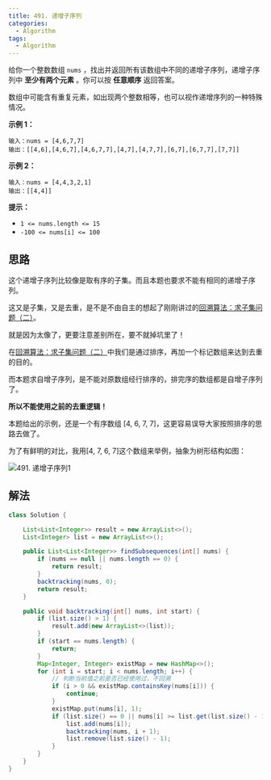 ```yaml
---
title: 491. 递增子序列
categories:
  - Algorithm
tags:
  - Algorithm
---
```


给你一个整数数组 `nums` ，找出并返回所有该数组中不同的递增子序列，递增子序列中 **至少有两个元素** 。你可以按 **任意顺序** 返回答案。

数组中可能含有重复元素，如出现两个整数相等，也可以视作递增序列的一种特殊情况。

**示例 1：**

```
输入：nums = [4,6,7,7]
输出：[[4,6],[4,6,7],[4,6,7,7],[4,7],[4,7,7],[6,7],[6,7,7],[7,7]]
```

**示例 2：**

```
输入：nums = [4,4,3,2,1]
输出：[[4,4]]
```

**提示：**

- `1 <= nums.length <= 15`
- `-100 <= nums[i] <= 100`

## 思路

这个递增子序列比较像是取有序的子集。而且本题也要求不能有相同的递增子序列。

这又是子集，又是去重，是不是不由自主的想起了刚刚讲过的[回溯算法：求子集问题（二）](https://mp.weixin.qq.com/s/WJ4JNDRJgsW3eUN72Hh3uQ)。

就是因为太像了，更要注意差别所在，要不就掉坑里了！

在[回溯算法：求子集问题（二）](https://mp.weixin.qq.com/s/WJ4JNDRJgsW3eUN72Hh3uQ)中我们是通过排序，再加一个标记数组来达到去重的目的。

而本题求自增子序列，是不能对原数组经行排序的，排完序的数组都是自增子序列了。

**所以不能使用之前的去重逻辑！**

本题给出的示例，还是一个有序数组 [4, 6, 7, 7]，这更容易误导大家按照排序的思路去做了。

为了有鲜明的对比，我用[4, 7, 6, 7]这个数组来举例，抽象为树形结构如图：

![491. 递增子序列1](https://raw.githubusercontent.com/Traserve/traserve.github.io/main/_posts/algorithm/images/491-1.png)

## 解法

```java
class Solution {

    List<List<Integer>> result = new ArrayList<>();
    List<Integer> list = new ArrayList<>();

    public List<List<Integer>> findSubsequences(int[] nums) {
        if (nums == null || nums.length == 0) {
            return result;
        }
        backtracking(nums, 0);
        return result;
    }

    public void backtracking(int[] nums, int start) {
        if (list.size() > 1) {
            result.add(new ArrayList<>(list));
        }
        if (start == nums.length) {
            return;
        }
        Map<Integer, Integer> existMap = new HashMap<>();
        for (int i = start; i < nums.length; i++) {
            // 判断当前值之前是否已经使用过，不回溯
            if (i > 0 && existMap.containsKey(nums[i])) {
                continue;
            }
            existMap.put(nums[i], 1);
            if (list.size() == 0 || nums[i] >= list.get(list.size() - 1)) {
                list.add(nums[i]);
                backtracking(nums, i + 1);
                list.remove(list.size() - 1);
            }
        }
    }
}
```

